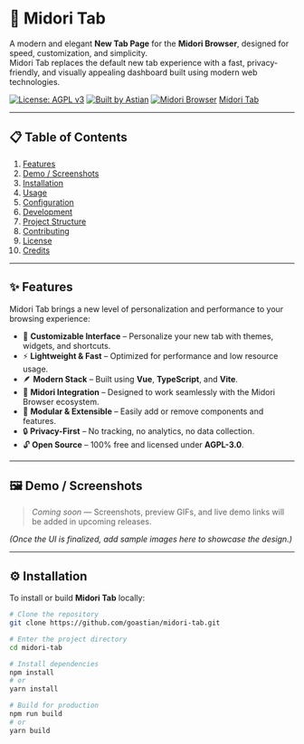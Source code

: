 # 🌿 Midori Tab

A modern and elegant **New Tab Page** for the **Midori Browser**, designed for speed, customization, and simplicity.  
Midori Tab replaces the default new tab experience with a fast, privacy-friendly, and visually appealing dashboard built using modern web technologies.

[![License: AGPL v3](https://img.shields.io/badge/License-AGPLv3-blue.svg)](LICENSE)
[![Built by Astian](https://img.shields.io/badge/Built%20by-Astian-brightgreen.svg)](https://astian.org)
[![Midori Browser](https://img.shields.io/badge/Midori-Browser-00b894.svg)](https://astian.org/midori-browser)
[Midori Tab](https://ads.fund/token/0xadf23815aa9f95b19e62d3aa588df5c2d41d4999)

---

## 📋 Table of Contents

1. [Features](#-features)  
2. [Demo / Screenshots](#-demo--screenshots)  
3. [Installation](#-installation)  
4. [Usage](#-usage)  
5. [Configuration](#-configuration)  
6. [Development](#-development)  
7. [Project Structure](#-project-structure)  
8. [Contributing](#-contributing)  
9. [License](#-license)  
10. [Credits](#-credits)

---

## ✨ Features

Midori Tab brings a new level of personalization and performance to your browsing experience:

- 🧩 **Customizable Interface** – Personalize your new tab with themes, widgets, and shortcuts.  
- ⚡ **Lightweight & Fast** – Optimized for performance and low resource usage.  
- 🪶 **Modern Stack** – Built using **Vue**, **TypeScript**, and **Vite**.  
- 🔗 **Midori Integration** – Designed to work seamlessly with the Midori Browser ecosystem.  
- 🧠 **Modular & Extensible** – Easily add or remove components and features.  
- 🔒 **Privacy-First** – No tracking, no analytics, no data collection.  
- 🔓 **Open Source** – 100% free and licensed under **AGPL-3.0**.

---

## 🖼️ Demo / Screenshots

> _Coming soon_ — Screenshots, preview GIFs, and live demo links will be added in upcoming releases.

*(Once the UI is finalized, add sample images here to showcase the design.)*

---

## ⚙️ Installation

To install or build **Midori Tab** locally:

```bash
# Clone the repository
git clone https://github.com/goastian/midori-tab.git

# Enter the project directory
cd midori-tab

# Install dependencies
npm install
# or
yarn install

# Build for production
npm run build
# or
yarn build
